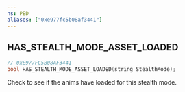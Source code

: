 ```yaml
---
ns: PED
aliases: ["0xe977fc5b08af3441"]
---
```

## HAS_STEALTH_MODE_ASSET_LOADED

```c
// 0xE977FC5B08AF3441
bool HAS_STEALTH_MODE_ASSET_LOADED(string StealthMode);
```

Check to see if the anims have loaded for this stealth mode.

